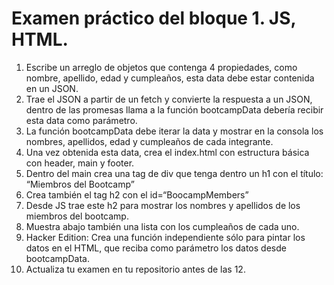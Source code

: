 # Examen práctico del bloque 1. JS, HTML.

1. Escribe un arreglo de objetos que contenga 4 propiedades, como nombre, apellido, edad y cumpleaños, esta data debe estar contenida en un JSON. 
2. Trae el JSON a partir de un fetch y convierte la respuesta a un JSON, dentro de las promesas llama a la función bootcampData debería recibir esta data como parámetro.
3. La función bootcampData debe iterar la data y mostrar en la consola los nombres, apellidos, edad y cumpleaños de cada integrante.
4. Una vez obtenida esta data, crea el index.html con estructura básica con header, main y footer. 
5. Dentro del main crea una tag de div que tenga dentro un h1 con el título: “Miembros del Bootcamp”
6. Crea también el tag h2 con el id=“BoocampMembers” 
7. Desde JS trae este h2 para mostrar los nombres y apellidos de los miembros del bootcamp.
8. Muestra abajo también una lista con los cumpleaños de cada uno. 
9. Hacker Edition: Crea una función independiente sólo para pintar los datos en el HTML, que reciba como parámetro los datos desde bootcampData.
10. Actualiza tu examen en tu repositorio antes de las 12. 